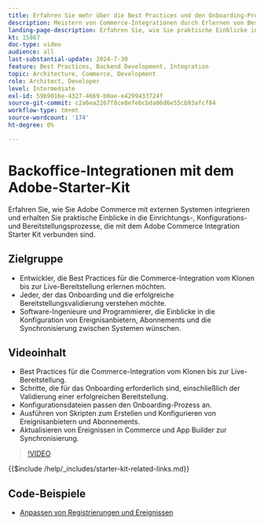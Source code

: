 ```yaml
---
title: Erfahren Sie mehr über die Best Practices und den Onboarding-Prozess für das Adobe Commerce Integration Starter Kit.
description: Meistern von Commerce-Integrationen durch Erlernen von Best Practices und Onboarding-Tipps mit dem Adobe Starter Kit.
landing-page-description: Erfahren Sie, wie Sie praktische Einblicke in die mit dem Starter Kit verbundenen Einrichtungs-, Konfigurations- und Bereitstellungsprozesse erhalten.
kt: 15867
doc-type: video
audience: all
last-substantial-update: 2024-7-30
feature: Best Practices, Backend Development, Integration
topic: Architecture, Commerce, Development
role: Architect, Developer
level: Intermediate
exl-id: 59b9016e-4327-4669-b0ae-e4299433724f
source-git-commit: c2a6ea2267f8ce8efebcbda06d6e55cb93afcf84
workflow-type: tm+mt
source-wordcount: '174'
ht-degree: 0%

---
```


# Backoffice-Integrationen mit dem Adobe-Starter-Kit

Erfahren Sie, wie Sie Adobe Commerce mit externen Systemen integrieren und erhalten Sie praktische Einblicke in die Einrichtungs-, Konfigurations- und Bereitstellungsprozesse, die mit dem Adobe Commerce Integration Starter Kit verbunden sind.

## Zielgruppe

* Entwickler, die Best Practices für die Commerce-Integration vom Klonen bis zur Live-Bereitstellung erlernen möchten.
* Jeder, der das Onboarding und die erfolgreiche Bereitstellungsvalidierung verstehen möchte.
* Software-Ingenieure und Programmierer, die Einblicke in die Konfiguration von Ereignisanbietern, Abonnements und die Synchronisierung zwischen Systemen wünschen.

## Videoinhalt

* Best Practices für die Commerce-Integration vom Klonen bis zur Live-Bereitstellung.
* Schritte, die für das Onboarding erforderlich sind, einschließlich der Validierung einer erfolgreichen Bereitstellung.
* Konfigurationsdateien passen den Onboarding-Prozess an.
* Ausführen von Skripten zum Erstellen und Konfigurieren von Ereignisanbietern und Abonnements.
* Aktualisieren von Ereignissen in Commerce und App Builder zur Synchronisierung.

>[!VIDEO](https://video.tv.adobe.com/v/3431690?learn=on)

{{$include /help/_includes/starter-kit-related-links.md}}

## Code-Beispiele

* [Anpassen von Registrierungen und Ereignissen](https://github.com/adobe/adobe-commerce-samples/tree/main/starter-kit/customize-registrations-and-events)

